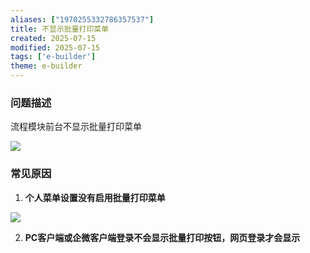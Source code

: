 ```yaml
---
aliases: ["1970255332786357537"]
title: 不显示批量打印菜单
created: 2025-07-15
modified: 2025-07-15
tags: ['e-builder']
theme: e-builder
---
```


### 问题描述

流程模块前台不显示批量打印菜单

![](4def1ee45790e45f1715e4ab9834d641.jpg)

### 常见原因

1. **个人菜单设置没有启用批量打印菜单**

![](2e41f7e9023e06fc828abd9ead15fe59.jpg)

2. **PC客户端或企微客户端登录不会显示批量打印按钮，网页登录才会显示**